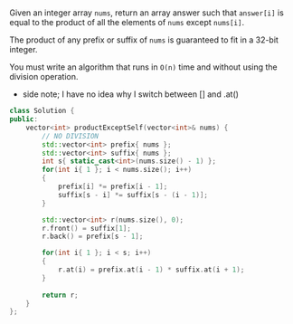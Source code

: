 # 

Given an integer array ```nums```, return an array answer such that ```answer[i]``` is equal to the product of all the elements of ```nums``` except ```nums[i]```.

The product of any prefix or suffix of ```nums``` is guaranteed to fit in a 32-bit integer.

You must write an algorithm that runs in ```O(n)``` time and without using the division operation.


 - side note; I have no idea why I switch between [] and .at()
```cpp
class Solution {
public:
    vector<int> productExceptSelf(vector<int>& nums) {
        // NO DIVISION
        std::vector<int> prefix{ nums };
        std::vector<int> suffix{ nums };
        int s{ static_cast<int>(nums.size() - 1) };
        for(int i{ 1 }; i < nums.size(); i++)
        {
            prefix[i] *= prefix[i - 1];
            suffix[s - i] *= suffix[s - (i - 1)];
        }

        std::vector<int> r(nums.size(), 0);
        r.front() = suffix[1];
        r.back() = prefix[s - 1];

        for(int i{ 1 }; i < s; i++)
        {
            r.at(i) = prefix.at(i - 1) * suffix.at(i + 1);
        }
        
        return r;
    }
};
```